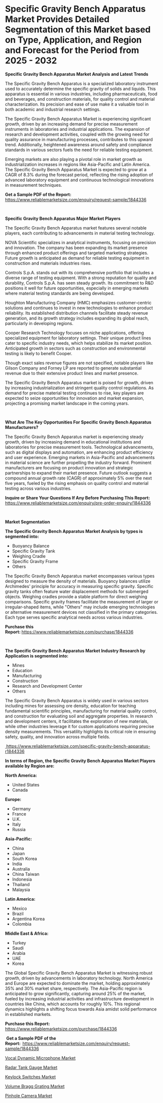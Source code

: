 <p><h1>Specific Gravity Bench Apparatus Market Provides Detailed Segmentation of this Market based on Type, Application, and Region and Forecast for the Period from 2025 - 2032</h1></p><p><strong>Specific Gravity Bench Apparatus Market Analysis and Latest Trends</strong></p>
<p><p>The Specific Gravity Bench Apparatus is a specialized laboratory instrument used to accurately determine the specific gravity of solids and liquids. This apparatus is essential in various industries, including pharmaceuticals, food and beverages, and construction materials, for quality control and material characterization. Its precision and ease of use make it a valuable tool in both academic and industrial research settings.</p><p>The Specific Gravity Bench Apparatus Market is experiencing significant growth, driven by an increasing demand for precise measurement instruments in laboratories and industrial applications. The expansion of research and development activities, coupled with the growing need for quality assurance in manufacturing processes, contributes to this upward trend. Additionally, heightened awareness around safety and compliance standards in various sectors fuels the need for reliable testing equipment.</p><p>Emerging markets are also playing a pivotal role in market growth as industrialization increases in regions like Asia-Pacific and Latin America. The Specific Gravity Bench Apparatus Market is expected to grow at a CAGR of 8.3% during the forecast period, reflecting the rising adoption of advanced laboratory equipment and continuous technological innovations in measurement techniques.</p></p>
<p><strong>Get a Sample PDF of the Report:&nbsp;</strong> <a href="https://www.reliablemarketsize.com/enquiry/request-sample/1844336?utm_campaign=1898&utm_medium=2&utm_source=Github&utm_content=ia&utm_term=28022025&utm_id=specific-gravity-bench-apparatus">https://www.reliablemarketsize.com/enquiry/request-sample/1844336</a></p>
<p>&nbsp;</p>
<p><strong>Specific Gravity Bench Apparatus Major Market Players</strong></p>
<p><p>The Specific Gravity Bench Apparatus market features several notable players, each contributing to advancements in material testing technology. </p><p>NOVA Scientific specializes in analytical instruments, focusing on precision and innovation. The company has been expanding its market presence through enhanced product offerings and targeted marketing strategies. Future growth is anticipated as demand for reliable testing equipment in construction and materials industries rises.</p><p>Controls S.p.A. stands out with its comprehensive portfolio that includes a diverse range of testing equipment. With a strong reputation for quality and durability, Controls S.p.A. has seen steady growth. Its commitment to R&D positions it well for future opportunities, especially in emerging markets where material testing standards are being developed.</p><p>Houghton Manufacturing Company (HMC) emphasizes customer-centric solutions and continues to invest in new technologies to enhance product reliability. Its established distribution channels facilitate steady revenue generation, and its growth strategy includes expanding its global reach, particularly in developing regions.</p><p>Cooper Research Technology focuses on niche applications, offering specialized equipment for laboratory settings. Their unique product lines cater to specific industry needs, which helps stabilize its market position. Anticipated growth in sectors such as construction and environmental testing is likely to benefit Cooper.</p><p>Though exact sales revenue figures are not specified, notable players like Gilson Company and Forney LP are reported to generate substantial revenue due to their extensive product lines and market presence.</p><p>The Specific Gravity Bench Apparatus market is poised for growth, driven by increasing industrialization and stringent quality control regulations. As demand for precise material testing continues to rise, key players are expected to seize opportunities for innovation and market expansion, projecting a promising market landscape in the coming years.</p></p>
<p>&nbsp;</p>
<p><strong>What Are The Key Opportunities For Specific Gravity Bench Apparatus Manufacturers?</strong></p>
<p><p>The Specific Gravity Bench Apparatus market is experiencing steady growth, driven by increasing demand in educational institutions and laboratories for precise measurement tools. Technological advancements, such as digital displays and automation, are enhancing product efficiency and user experience. Emerging markets in Asia-Pacific and advancements in material science are further propelling the industry forward. Prominent manufacturers are focusing on product innovation and strategic partnerships to expand their market presence. Future outlook suggests a compound annual growth rate (CAGR) of approximately 5% over the next five years, fueled by the rising emphasis on quality control and material testing across various industries.</p></p>
<p><strong>Inquire or Share Your Questions If Any Before Purchasing This Report:</strong> <a href="https://www.reliablemarketsize.com/enquiry/pre-order-enquiry/1844336?utm_campaign=1898&utm_medium=2&utm_source=Github&utm_content=ia&utm_term=28022025&utm_id=specific-gravity-bench-apparatus">https://www.reliablemarketsize.com/enquiry/pre-order-enquiry/1844336</a></p>
<p>&nbsp;</p>
<p><strong>Market Segmentation</strong></p>
<p><strong>The Specific Gravity Bench Apparatus Market Analysis by types is segmented into:</strong></p>
<p><ul><li>Buoyancy Balance</li><li>Specific Gravity Tank</li><li>Weighing Cradle</li><li>Specific Gravity Frame</li><li>Others</li></ul></p>
<p><p>The Specific Gravity Bench Apparatus market encompasses various types designed to measure the density of materials. Buoyancy balances utilize Archimedes' principle for accuracy in measuring specific gravity. Specific gravity tanks often feature water displacement methods for submerged objects. Weighing cradles provide a stable platform for direct weighing comparisons. Specific gravity frames facilitate the measurement of larger or irregular-shaped items, while "Others" may include emerging technologies or alternative measurement devices not classified in the primary categories. Each type serves specific analytical needs across various industries.</p></p>
<p><strong>Purchase this Report:&nbsp;</strong><a href="https://www.reliablemarketsize.com/purchase/1844336?utm_campaign=1898&utm_medium=2&utm_source=Github&utm_content=ia&utm_term=28022025&utm_id=specific-gravity-bench-apparatus">https://www.reliablemarketsize.com/purchase/1844336</a></p>
<p>&nbsp;</p>
<p><strong>The Specific Gravity Bench Apparatus Market Industry Research by Application is segmented into:</strong></p>
<p><ul><li>Mines</li><li>Education</li><li>Manufacturing</li><li>Construction</li><li>Research and Development Center</li><li>Others</li></ul></p>
<p><p>The Specific Gravity Bench Apparatus is widely used in various sectors including mines for assessing ore density, education for teaching fundamental scientific principles, manufacturing for material quality control, and construction for evaluating soil and aggregate properties. In research and development centers, it facilitates the exploration of new materials, while other industries leverage it for custom applications requiring precise density measurements. This versatility highlights its critical role in ensuring safety, quality, and innovation across multiple fields.</p></p>
<p><a href="https://www.reliablemarketsize.com/specific-gravity-bench-apparatus-r1844336?utm_campaign=1898&utm_medium=2&utm_source=Github&utm_content=ia&utm_term=28022025&utm_id=specific-gravity-bench-apparatus">&nbsp;https://www.reliablemarketsize.com/specific-gravity-bench-apparatus-r1844336</a></p>
<p><strong>In terms of Region, the Specific Gravity Bench Apparatus Market Players available by Region are:</strong></p>
<p>
    <p> <strong> North America: </strong>
        <ul>
            <li>United States</li>
            <li>Canada</li>
        </ul>
        </p> 
    <p> <strong> Europe: </strong>
        <ul>
            <li>Germany</li>
            <li>France</li>
            <li>U.K.</li>
            <li>Italy</li>
            <li>Russia</li>
        </ul>
        </p> 
    <p> <strong> Asia-Pacific: </strong>
        <ul>
            <li>China</li>
            <li>Japan</li>
            <li>South Korea</li>
            <li>India</li>
            <li>Australia</li>
            <li>China Taiwan</li>
            <li>Indonesia</li>
            <li>Thailand</li>
            <li>Malaysia</li>
        </ul>
        </p> 
    <p> <strong> Latin America: </strong>
        <ul>
            <li>Mexico</li>
            <li>Brazil</li>
            <li>Argentina Korea</li>
            <li>Colombia</li>
        </ul>
        </p> 
    <p> <strong> Middle East & Africa: </strong>
        <ul>
            <li>Turkey</li>
            <li>Saudi</li>
            <li>Arabia</li>
            <li>UAE</li>
            <li>Korea</li>
        </ul>
    </p>
    </p>
<p><p>The Global Specific Gravity Bench Apparatus Market is witnessing robust growth, driven by advancements in laboratory technology. North America and Europe are expected to dominate the market, holding approximately 35% and 30% market share, respectively. The Asia-Pacific region is anticipated to grow significantly, capturing around 25% of the market, fueled by increasing industrial activities and infrastructure development in countries like China, which accounts for roughly 10%. This regional dynamics highlights a shifting focus towards Asia amidst solid performance in established markets.</p></p>
<p><strong>Purchase this Report: </strong><a href="https://www.reliablemarketsize.com/purchase/1844336?utm_campaign=1898&utm_medium=2&utm_source=Github&utm_content=ia&utm_term=28022025&utm_id=specific-gravity-bench-apparatus">https://www.reliablemarketsize.com/purchase/1844336</a></p>
<p>&nbsp;<strong>Get a Sample PDF of the Report:&nbsp;&nbsp;</strong><a href="https://www.reliablemarketsize.com/enquiry/request-sample/1844336?utm_campaign=1898&utm_medium=2&utm_source=Github&utm_content=ia&utm_term=28022025&utm_id=specific-gravity-bench-apparatus">https://www.reliablemarketsize.com/enquiry/request-sample/1844336</a></p>
<p><strong></strong></p>
<p><p><a href="https://github.com/seibttullyjh/Market-Research-Report-List-1/blob/main/vocal-dynamic-microphone-market.md?utm_campaign=1898&utm_medium=2&utm_source=Github&utm_content=ia&utm_term=28022025&utm_id=specific-gravity-bench-apparatus">Vocal Dynamic Microphone Market</a></p><p><a href="https://github.com/azorrotutus/Market-Research-Report-List-1/blob/main/radar-tank-gauge-market.md?utm_campaign=1898&utm_medium=2&utm_source=Github&utm_content=ia&utm_term=28022025&utm_id=specific-gravity-bench-apparatus">Radar Tank Gauge Market</a></p><p><a href="https://github.com/shroffuhpa/Market-Research-Report-List-1/blob/main/keylock-switches-market.md?utm_campaign=1898&utm_medium=2&utm_source=Github&utm_content=ia&utm_term=28022025&utm_id=specific-gravity-bench-apparatus">Keylock Switches Market</a></p><p><a href="https://github.com/storcweithzg/Market-Research-Report-List-1/blob/main/volume-bragg-grating-market.md?utm_campaign=1898&utm_medium=2&utm_source=Github&utm_content=ia&utm_term=28022025&utm_id=specific-gravity-bench-apparatus">Volume Bragg Grating Market</a></p><p><a href="https://github.com/dafertsuria/Market-Research-Report-List-1/blob/main/pinhole-camera-market.md?utm_campaign=1898&utm_medium=2&utm_source=Github&utm_content=ia&utm_term=28022025&utm_id=specific-gravity-bench-apparatus">Pinhole Camera Market</a></p></p>